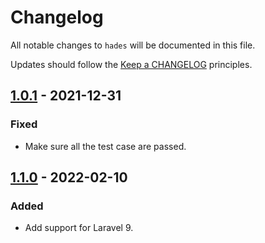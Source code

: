 # Changelog

All notable changes to `hades` will be documented in this file.

Updates should follow the [Keep a CHANGELOG](http://keepachangelog.com/) principles.

<!-- ## NEXT - YYYY-MM-DD

### Added
- Nothing

### Deprecated
- Nothing

### Fixed
- Nothing

### Removed
- Nothing

### Security
- Nothing -->

## [1.0.1](https://github.com/jenky/hades/compare/1.0.0...1.0.1) - 2021-12-31

### Fixed
- Make sure all the test case are passed.

## [1.1.0](https://github.com/jenky/hades/compare/1.0.1...1.1.0) - 2022-02-10

### Added
- Add support for Laravel 9.
